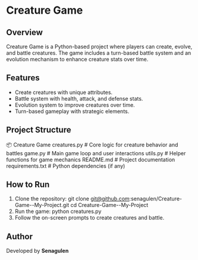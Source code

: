 # Creature Game

## Overview
Creature Game is a Python-based project where players can create, evolve, and battle creatures. The game includes a turn-based battle system and an evolution mechanism to enhance creature stats over time.

## Features
- Create creatures with unique attributes.
- Battle system with health, attack, and defense stats.
- Evolution system to improve creatures over time.
- Turn-based gameplay with strategic elements.

## Project Structure
📦 Creature Game
creatures.py # Core logic for creature behavior and battles
game.py # Main game loop and user interactions
utils.py # Helper functions for game mechanics
README.md # Project documentation
requirements.txt # Python dependencies (if any)
## How to Run
1. Clone the repository:
   git clone git@github.com:senagulen/Creature-Game--My-Project.git cd Creature-Game--My-Project
2. Run the game:
   python creatures.py
3. Follow the on-screen prompts to create creatures and battle.
   
## Author
Developed by **Senagulen**
